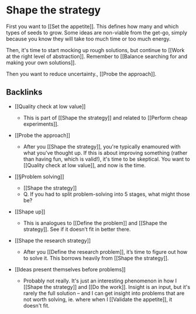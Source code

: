 # Shape the strategy
First you want to [[Set the appetite]].   This defines how many and which types of seeds to grow. Some ideas are non-viable from the get-go, simply because you know they will take too much time or too much energy. 

Then, it's time to start mocking up rough solutions, but continue to [[Work at the right level of abstraction]]. Remember to [[Balance searching for and making your own solutions]].

Then you want to reduce uncertainty., [[Probe the approach]].

## Backlinks
* [[Quality check at low value]]
	* This is part of [[Shape the strategy]] and related to [[Perform cheap experiments]]. 
* [[Probe the approach]]
	* After you [[Shape the strategy]], you're typically enamoured with what you've thought up. If this is about improving something (rather than having fun, which is valid!), it's time to be skeptical. You want to [[Quality check at low value]], and now is the time.
* [[§Problem solving]]
	* [[Shape the strategy]]
	* Q. If you had to split problem-solving into 5 stages, what might those be?
	
* [[Shape up]]
	* This is analogues to [[Define the problem]] and [[Shape the strategy]]. See if it doesn’t fit in better there.
* [[Shape the research strategy]]
	* After you [[Define the research problem]], it’s time to figure out how to solve it. This borrows heavily from [[Shape the strategy]].
* [[Ideas present themselves before problems]]
	* Probably not really. It's just an interesting phenomenon in how I [[Shape the strategy]] and [[Do the work]]. Insight is an input, but it's rarely the full solution – and I can get insight into problems that are not worth solving, ie. where when I [[Validate the appetite]], it doesn't fit.

<!-- {BearID:D612A3B6-4AAB-4787-8D3F-E6CA6E853EB5-3149-000016F6FBDDAC26} -->
